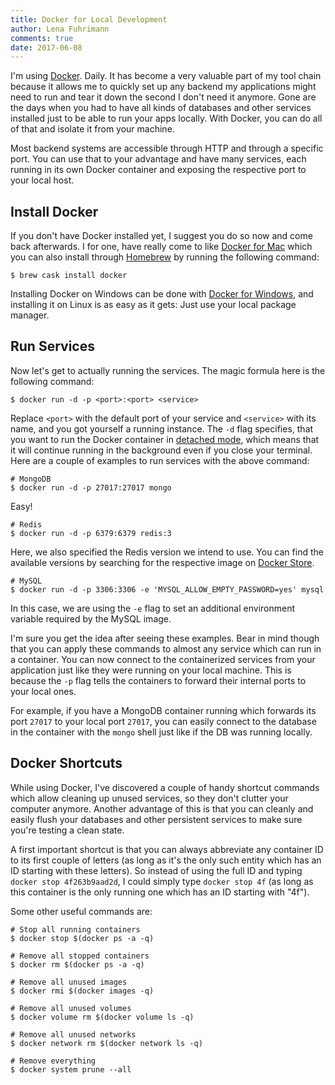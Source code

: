 ```yaml
---
title: Docker for Local Development
author: Lena Fuhrimann
comments: true
date: 2017-06-08
---
```


I'm using [Docker](https://www.docker.com/). Daily. It has become a very
valuable part of my tool chain because it allows me to quickly set up any
backend my applications might need to run and tear it down the second I don't
need it anymore. Gone are the days when you had to have all kinds of databases
and other services installed just to be able to run your apps locally. With
Docker, you can do all of that and isolate it from your machine.

Most backend systems are accessible through HTTP and through a specific port.
You can use that to your advantage and have many services, each running in its
own Docker container and exposing the respective port to your local host.

## Install Docker

If you don't have Docker installed yet, I suggest you do so now and come back
afterwards. I for one, have really come to like
[Docker for Mac](https://docs.docker.com/docker-for-mac/install/) which you can
also install through [Homebrew](https://brew.sh/) by running the following
command:

```shell
$ brew cask install docker
```

Installing Docker on Windows can be done with
[Docker for Windows](https://www.docker.com/docker-windows), and installing it
on Linux is as easy as it gets: Just use your local package manager.

## Run Services

Now let's get to actually running the services. The magic formula here is the
following command:

```shell
$ docker run -d -p <port>:<port> <service>
```

Replace `<port>` with the default port of your service and `<service>` with its
name, and you got yourself a running instance. The `-d` flag specifies, that you
want to run the Docker container in
[detached mode](https://docs.docker.com/engine/reference/run/#detached--d),
which means that it will continue running in the background even if you close
your terminal. Here are a couple of examples to run services with the above
command:

```shell
# MongoDB
$ docker run -d -p 27017:27017 mongo
```

Easy!

```shell
# Redis
$ docker run -d -p 6379:6379 redis:3
```

Here, we also specified the Redis version we intend to use. You can find the
available versions by searching for the respective image on
[Docker Store](https://store.docker.com).

```shell
# MySQL
$ docker run -d -p 3306:3306 -e 'MYSQL_ALLOW_EMPTY_PASSWORD=yes' mysql
```

In this case, we are using the `-e` flag to set an additional environment
variable required by the MySQL image.

I'm sure you get the idea after seeing these examples. Bear in mind though that
you can apply these commands to almost any service which can run in a container.
You can now connect to the containerized services from your application just
like they were running on your local machine. This is because the `-p` flag
tells the containers to forward their internal ports to your local ones.

For example, if you have a MongoDB container running which forwards its port
`27017` to your local port `27017`, you can easily connect to the database in
the container with the `mongo` shell just like if the DB was running locally.

## Docker Shortcuts

While using Docker, I've discovered a couple of handy shortcut commands which
allow cleaning up unused services, so they don't clutter your computer anymore.
Another advantage of this is that you can cleanly and easily flush your
databases and other persistent services to make sure you're testing a clean
state.

A first important shortcut is that you can always abbreviate any container ID to
its first couple of letters (as long as it's the only such entity which has an
ID starting with these letters). So instead of using the full ID and typing
`docker stop 4f263b9aad2d`, I could simply type `docker stop 4f` (as long as
this container is the only running one which has an ID starting with "4f").

Some other useful commands are:

```shell
# Stop all running containers
$ docker stop $(docker ps -a -q)

# Remove all stopped containers
$ docker rm $(docker ps -a -q)

# Remove all unused images
$ docker rmi $(docker images -q)

# Remove all unused volumes
$ docker volume rm $(docker volume ls -q)

# Remove all unused networks
$ docker network rm $(docker network ls -q)

# Remove everything
$ docker system prune --all
```
